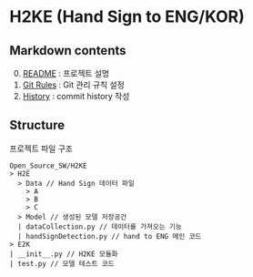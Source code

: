 # H2KE (Hand Sign to ENG/KOR)

## Markdown contents
0. [README](./README.md) : 프로젝트 설명
1. [Git Rules](./Git_Rules.md) : Git 관리 규칙 설정
2. [History](./History.md) : commit history 작성

## Structure
프로젝트 파일 구조
```
Open_Source_SW/H2KE
> H2E
  > Data // Hand Sign 데이터 파일
    > A
    > B
    > C
  > Model // 생성된 모델 저장공간
  | dataCollection.py // 데이터를 가져오는 기능
  | handSignDetection.py // hand to ENG 메인 코드 
> E2K
| __init__.py // H2KE 모듈화
| test.py // 모델 테스트 코드
```